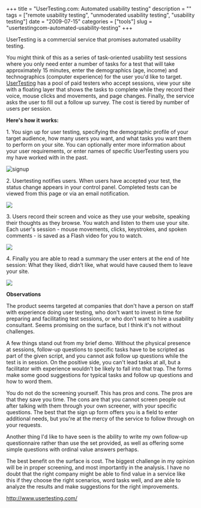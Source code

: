 +++
title = "UserTesting.com: Automated usability testing"
description = ""
tags = ["remote usability testing", "unmoderated usability testing", "usability testing"]
date = "2009-07-15"
categories = ["tools"]
slug = "usertestingcom-automated-usability-testing"
+++


<p class="dek">UserTesting is a commercial service that promises automated usability testing.</p>
<p>You might think of this as a series of task-oriented usability test sessions where you only need enter a number of tasks for a test that will take approximately 15 minutes, enter the demographics (age, income) and technographics (computer experience) for the user you'd like to target. <a href="http://www.usertesting.com/">UserTesting</a> has a pool of paid testers who accept sessions, view your site with a floating layer that shows the tasks to complete while they record their voice, mouse clicks and movements, and page changes. Finally, the service asks the user to fill out a follow up survey. The cost is tiered by number of users per session. </p>
<p><strong>Here's how it works:</strong></p>
<p>1. You sign up for user testing, specifying the demographic profile of your target audience, how many users you want, and what tasks you want them to perform on your site. You can optionally enter more information about your user requirements, or enter names of specific UserTesting users you my have worked with in the past.</p>
<div class="screenshot"><img src="http://media.konigi.com/tools/external/usertesting-1.png" alt="signup" /></div>
<p>2. Usertesting notifies users. When users have accepted your test, the status change appears in your control panel. Completed tests can be viewed from this page or via an email notification.</p>
<div class="screenshot"><img src="http://media.konigi.com/tools/external/usertesting-2.png" /></div>
<p>3. Users record their screen and voice as they use your website, speaking their thoughts as they browse. You watch and listen to them use your site. Each user's session - mouse movements, clicks, keystrokes, and spoken comments - is saved as a Flash video for you to watch.</p>
<div class="screenshot"><img src="http://media.konigi.com/tools/external/usertesting-4.png" /></div>
<p>4. Finally you are able to read a summary the user enters at the end of hte session: What they liked, didn’t like, what would have caused them to leave your site.</p>
<div class="screenshot"><img src="http://media.konigi.com/tools/external/usertesting-3.png" /></div>
<p><strong>Observations</strong></p>
<p>The product seems targeted at companies that don't have a person on staff with experience doing user testing, who don't want to invest in time for preparing and facilitating test sessions, or who don't want to hire a usability consultant. Seems promising on the surface, but I think it's not without challenges. </p>
<p>A few things stand out from my brief demo. Without the physical presence at sessions, follow-up questions to specific tasks have to be scripted as part of the given script, and you cannot ask follow up questions while the test is in session. On the positive side, you can't lead tasks at all, but a facilitator with experience wouldn't be likely to fall into that trap. The forms make some good suggestions for typical tasks and follow up questions and how to word them.</p>
<p>You do not do the screening yourself. This has pros and cons. The pros are that they save you time. The cons are that you cannot screen people out after talking with them through your own screener, with your specific questions. The best that the sign up form offers you is a field to enter additional needs, but you're at the mercy of the service to follow through on your requests.</p>
<p>Another thing I'd like to have seen is the ability to write my own follow-up questionnaire rather than use the set provided, as well as offering some simple questions with ordinal value answers perhaps. </p>
<p>The best benefit on the surface is cost. The biggest challenge in my opinion will be in proper screening, and most importantly in the analysis. I have no doubt that the right company might be able to find value in a service like this if they choose the right scenarios, word tasks well, and are able to analyze the results and make suggestions for the right improvements. </p>
  
<p><a href="http://www.usertesting.com/">http://www.usertesting.com/</a></p>
      
